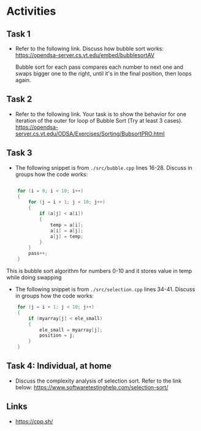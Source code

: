 # Activities

## Task 1

- Refer to the following link. Discuss how bubble sort works:
  https://opendsa-server.cs.vt.edu/embed/bubblesortAV

  Bubble sort for each pass compares each number to next one and swaps bigger one to the right, until it's in the final position, then loops again.

## Task 2

- Refer to the following link. Your task is to show the behavior for one iteration of the outer for loop of Bubble Sort (Try at least 3 cases).
  https://opendsa-server.cs.vt.edu/ODSA/Exercises/Sorting/BubsortPRO.html

## Task 3

- The following snippet is from `./src/bubble.cpp` lines 16-28. Discuss in groups how the code works:

```cpp

    for (i = 0; i < 10; i++)
    {
        for (j = i + 1; j < 10; j++)
        {
            if (a[j] < a[i])
            {
                temp = a[i];
                a[i] = a[j];
                a[j] = temp;
            }
        }
        pass++;
    }
```

This is bubble sort algorithm for numbers 0-10 and it stores value in temp while doing swapping

- The following snippet is from `./src/selection.cpp` lines 34-41. Discuss in groups how the code works:

```cpp
    for (j = i + 1; j < 10; j++)
    {
        if (myarray[j] < ele_small)
        {
            ele_small = myarray[j];
            position = j;
        }
    }
```

## Task 4: Individual, at home

- Discuss the complexity analysis of selection sort. Refer to the link below:
  https://www.softwaretestinghelp.com/selection-sort/

## Links

- https://cpp.sh/
